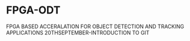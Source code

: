 # FPGA-ODT
FPGA BASED ACCERALATION FOR OBJECT DETECTION AND TRACKING APPLICATIONS
20THSEPTEMBER-INTRODUCTION TO GIT
